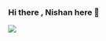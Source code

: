 ### Hi there , Nishan here  👋 

![](https://github-profile-view.herokuapp.com/github)




<!--
**nishanb/nishanb** is a ✨ _special_ ✨ repository because its `README.md` (this file) appears on your GitHub profile.

Here are some ideas to get you started:

- 🔭 I’m currently working on ...
- 🌱 I’m currently learning ...
- 👯 I’m looking to collaborate on ...
- 🤔 I’m looking for help with ...
- 💬 Ask me about ...
- 📫 How to reach me: ...
- 😄 Pronouns: ...
- ⚡ Fun fact: ...
![counter](https://en6lwxccfrsqplo.m.pipedream.net)
-->
